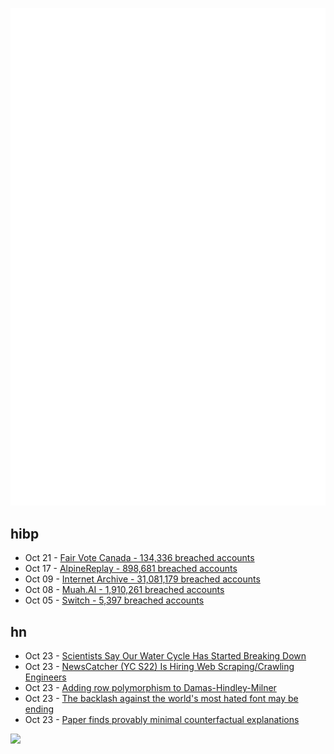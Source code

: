 ![Metrics](https://raw.githubusercontent.com/phixion/phixion/master/metrics.svg)

## hibp

<!--
for https://github.com/phixion/phixion/blob/main/.github/workflows/feeds.yml
-->
<!--START_SECTION:haveibeenpwnd-->
- Oct 21 - [Fair Vote Canada - 134,336 breached accounts](https://haveibeenpwned.com/PwnedWebsites#FairVoteCanada)
- Oct 17 - [AlpineReplay - 898,681 breached accounts](https://haveibeenpwned.com/PwnedWebsites#AlpineReplay)
- Oct 09 - [Internet Archive - 31,081,179 breached accounts](https://haveibeenpwned.com/PwnedWebsites#InternetArchive)
- Oct 08 - [Muah.AI - 1,910,261 breached accounts](https://haveibeenpwned.com/PwnedWebsites#Muah)
- Oct 05 - [Switch - 5,397 breached accounts](https://haveibeenpwned.com/PwnedWebsites#Switch)
<!--END_SECTION:haveibeenpwnd-->

## hn

<!--
for https://github.com/phixion/phixion/blob/main/.github/workflows/feeds.yml
-->
<!--START_SECTION:hn-->
- Oct 23 - [Scientists Say Our Water Cycle Has Started Breaking Down](https://www.popularmechanics.com/science/environment/a62642208/water-cycle-malfunction/)
- Oct 23 - [NewsCatcher (YC S22) Is Hiring Web Scraping/Crawling Engineers](https://www.newscatcherapi.com/career/web-crawling-scraping-engineer)
- Oct 23 - [Adding row polymorphism to Damas-Hindley-Milner](https://bernsteinbear.com/blog/row-poly/)
- Oct 23 - [The backlash against the world's most hated font may be ending](https://www.theatlantic.com/technology/archive/2024/10/comic-sans-debate/680319/)
- Oct 23 - [Paper finds provably minimal counterfactual explanations](https://ojs.aaai.org/index.php/AIES/article/view/31742)
<!--END_SECTION:hn-->

<!--
for https://yhype.me
-->
![](https://hit.yhype.me/github/profile?user_id=13013670)
